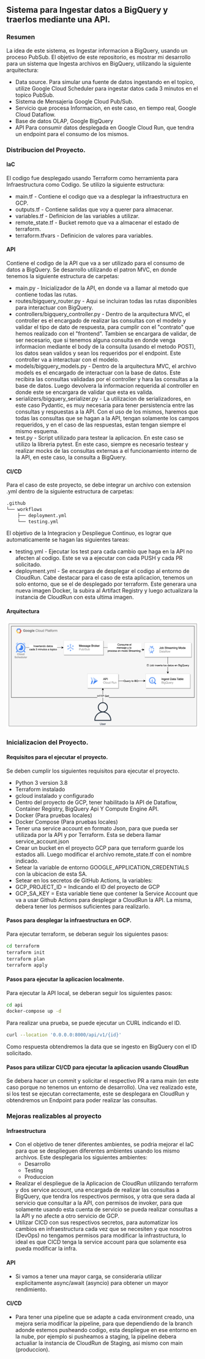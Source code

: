 ## Sistema para Ingestar datos a BigQuery y traerlos mediante una API.

### Resumen

La idea de este sistema, es Ingestar informacion a BigQuery, usando un proceso PubSub.
El objetivo de este repositorio, es mostrar mi desarrollo para un sistema que Ingesta archivos en BigQuery, utilizando la siguiente arquitectura:

- Data source. Para simular una fuente de datos ingestando en el topico, utilize Google Cloud Scheduler para ingestar datos cada 3 minutos en el topico PubSub.
- Sistema de Mensajeria Google Cloud Pub/Sub.
- Servicio que procesa Informacion, en este caso, en tiempo real, Google Cloud Dataflow.
- Base de datos OLAP, Google BigQuery
- API Para consumir datos desplegada en Google Cloud Run, que tendra un endpoint para el consumo de los mismos.

### Distribucion del Proyecto.

#### IaC

El codigo fue desplegado usando Terraform como herramienta para Infraestructura como Codigo. Se utilizo la siguiente estructura:

- main.tf - Contiene el codigo que va a desplegar la infraestructura en GCP.
- outputs.tf - Contiene salidas que voy a querer para almacenar.
- variables.tf - Definicion de las variables a utilizar.
- remote_state.tf - Bucket remoto que va a almacenar el estado de terraform.
- terraform.tfvars - Definicion de valores para variables.

#### API

Contiene el codigo de la API que va a ser utilizado para el consumo de datos a BigQuery. Se desarrollo utilizando el patron MVC, en donde tenemos la siguiente estructura de carpetas:

- main.py - Inicializador de la API, en donde va a llamar al metodo que contiene todas las rutas.
- routes/bigquery_router.py - Aqui se incluiran todas las rutas disponibles para interactuar con BigQuery.
- controllers/bigquery_controller.py - Dentro de la arquitectura MVC, el controller es el encargado de realizar las consultas con el modelo y validar el tipo de dato de respuesta, para cumplir con el "contrato" que hemos realizado con el "frontend". Tambien se encargara de validar, de ser necesario, que si tenemos alguna consulta en donde venga informacion mediante el body de la consulta (usando el metodo POST), los datos sean validos y sean los requeridos por el endpoint. Este controller va a interactuar con el modelo.
- models/bigquery_models.py - Dentro de la arquitectura MVC, el archivo models es el encargado de interactuar con la base de datos. Este recibira las consultas validadas por el controller y hara las consultas a la base de datos. Luego devolvera la informacion requerida al controller en donde este se encargara de validar que esta es valida.
- serializers/bigquery_serializer.py - La utilizacion de serializadores, en este caso Pydantic, es muy necesaria para tener persistencia entre  las consultas y respuestas a la API. Con el uso de los mismos, haremos que todas las consultas que se hagan a la API, tengan solamente los campos requeridos, y en el caso de las respuestas, estan tengan siempre el mismo esquema.
- test.py - Script utilizado para testear la aplicacion. En este caso se utilizo la libreria pytest. En este caso, siempre es necesario testear y realizar mocks de las consultas externas a el funcionamiento interno de la API, en este caso, la consulta a BigQuery.

#### CI/CD

Para el caso de este proyecto, se debe integrar un archivo con extension .yml dentro de la siguiente estructura de carpetas:

```
.github
└── workflows
    ├── deployment.yml
    └── testing.yml
```

El objetivo de la Integracion y Despliegue Continuo, es lograr que automaticamente se hagan las siguientes tareas:

- testing.yml - Ejecutar los test para cada cambio que haga en la API no afecten al codigo. Este se va a ejecutar con cada PUSH y cada PR solicitado.
- deployment.yml - Se encargara de desplegar el codigo al entorno de CloudRun. Cabe destacar para el caso de esta aplicacion, tenemos un solo entorno, que se el de desplegado por terraform. Este generara una nueva imagen Docker, la subira al Artifact Registry y luego actualizara la instancia de CloudRun con esta ultima imagen.

#### Arquitectura

![alt text](diagrama_arquitectura.png)

### Inicializacion del Proyecto.

#### Requisitos para el ejecutar el proyecto.

Se deben cumplir los siguientes requisitos para ejecutar el proyecto.

- Python 3 version 3.8
- Terraform instalado
- gcloud instalado y configurado
- Dentro del proyecto de GCP, tener habilitado la API de Dataflow, Container Registry, BigQuery Api Y Compute Engine API.
- Docker (Para pruebas locales)
- Docker Compose (Para pruebas locales)
- Tener una service account en formato Json, para que pueda ser utilizada por la API y por Terraform. Esta se debera llamar service_account.json
- Crear un bucket en el proyecto GCP para que terraform guarde los estados alli. Luego modificar el archivo remote_state.tf con el nombre indicado.
- Setear la variable de entorno GOOGLE_APPLICATION_CREDENTIALS con la ubicacion de esta SA.
- Setear en los secretos de GitHub Actions, la variables:
- GCP_PROJECT_ID = Indicando el ID del proyecto de GCP
- GCP_SA_KEY = Esta variable tiene que contener la Service Account que va a usar Github Actions para desplegar a CloudRun la API. La misma, debera tener los permisos suficientes para realizarlo.

#### Pasos para desplegar la infraestructura en GCP.

Para ejecutar terraform, se deberan seguir los siguientes pasos:
```bash
cd terraform
terraform init
terraform plan
terraform apply
```

#### Pasos para ejecutar la aplicacion localmente.

Para ejecutar la API local, se deberan seguir los siguientes pasos:
```bash
cd api
docker-compose up -d
```

Para realizar una prueba, se puede ejecutar un CURL indicando el ID.
```bash
curl --location '0.0.0.0:8000/api/v1/{id}'
```
Como respuesta obtendremos la data que se ingesto en BigQuery con el ID solicitado.

#### Pasos para utilizar CI/CD para ejecutar la aplicacion usando CloudRun

Se debera hacer un commit y solicitar el respectivo PR a rama main (en este caso porque no tenemos un entorno de desarrollo). Una vez realizado este, si los test se ejecutan correctamente, este se desplegara en CloudRun y obtendremos un Endpoint para poder realizar las consultas.

### Mejoras realizables al proyecto

#### Infraestructura
- Con el objetivo de tener diferentes ambientes, se podria mejorar el IaC para que se desplieguen diferentes ambientes usando los mismo archivos. Este desplegaria los siguientes ambientes:
  - Desarrollo
  - Testing
  - Produccion
- Realizar el despliegue de la Aplicacion de CloudRun utilizando terraform y dos service account, una encargada de realizar las consultas a BigQuery, que tendra los respectivos permisos, y otra que sera dada al servicio que consultar a la API, con permisos de invoker, para que solamente usando esta cuenta de servicio se pueda realizar consultas a la API y no afecte a otro servicio de GCP.
- Utilizar CICD con sus respectivos secretos, para automatizar los cambios en infraestructura cada vez que se necesiten y que nosotros (DevOps) no tengamos permisos para modificar la infrastructura, lo ideal es que CICD tenga la service account para que solamente esa pueda modificar la infra.

#### API
- Si vamos a tener una mayor carga, se consideraria utilizar explicitamente async/await (asyncio) para obtener un mayor rendimiento.

#### CI/CD
- Para tener una pipeline que se adapte a cada environment creado, una mejora seria modificar la pipeline, para que dependiendo de la branch adonde estemos pusheando codigo, esta despliegue en ese entorno en la nube, por ejemplo si pusheamos a staging, la pipeline debera actualiar la instancia de CloudRun de Staging, asi mismo con main (produccion).
